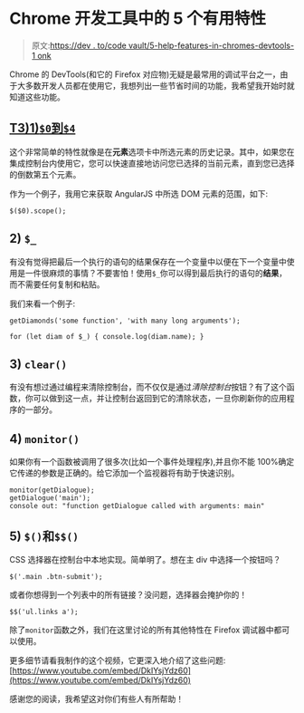 # Chrome 开发工具中的 5 个有用特性

> 原文:[https://dev . to/code vault/5-help-features-in-chromes-devtools-1 onk](https://dev.to/codevault/5-helpful-features-in-chromes-devtools-1onk)

Chrome 的 DevTools(和它的 Firefox 对应物)无疑是最常用的调试平台之一，由于大多数开发人员都在使用它，我想列出一些节省时间的功能，我希望我开始时就知道这些功能。

## [T3)1)`$0`到`$4`](#1-raw-0-endraw-through-raw-4-endraw-)

这个非常简单的特性就像是在**元素**选项卡中所选元素的历史记录。其中，如果您在集成控制台内使用它，您可以快速直接地访问您已选择的当前元素，直到您已选择的倒数第五个元素。

作为一个例子，我用它来获取 AngularJS 中所选 DOM 元素的范围，如下:

```
$($0).scope(); 
```

## 2) `$_`

有没有觉得把最后一个执行的语句的结果保存在一个变量中以便在下一个变量中使用是一件很麻烦的事情？不要害怕！使用`$_`你可以得到最后执行的语句的**结果**，而不需要任何复制和粘贴。

我们来看一个例子:

```
getDiamonds('some function', 'with many long arguments');

for (let diam of $_) { console.log(diam.name); } 
```

## 3) `clear()`

有没有想过通过编程来清除控制台，而不仅仅是通过*清除控制台*按钮？有了这个函数，你可以做到这一点，并让控制台返回到它的清除状态，一旦你刷新你的应用程序的一部分。

## 4) `monitor()`

如果你有一个函数被调用了很多次(比如一个事件处理程序),并且你不能 100%确定它传递的参数是正确的。给它添加一个监视器将有助于快速识别。

```
monitor(getDialogue);
getDialogue('main');
console out: "function getDialogue called with arguments: main" 
```

## 5) `$()`和`$$()`

CSS 选择器在控制台中本地实现。简单明了。想在主 div 中选择一个按钮吗？

```
$('.main .btn-submit'); 
```

或者你想得到一个列表中的所有链接？没问题，选择器会掩护你的！

```
$$('ul.links a'); 
```

除了`monitor`函数之外，我们在这里讨论的所有其他特性在 Firefox 调试器中都可以使用。

更多细节请看我制作的这个视频，它更深入地介绍了这些问题:
[https://www.youtube.com/embed/DkIYsjYdz60](https://www.youtube.com/embed/DkIYsjYdz60)

感谢您的阅读，我希望这对你们有些人有所帮助！